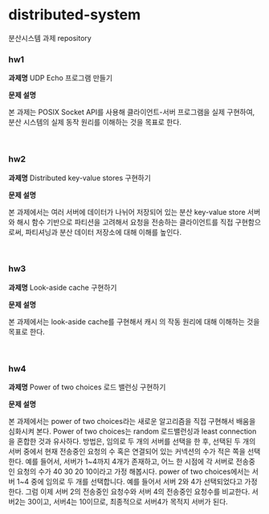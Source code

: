 # distributed-system
분산시스템 과제 repository

### hw1
**과제명**  UDP Echo 프로그램 만들기

**문제 설명**

본 과제는 POSIX Socket API를 사용해 클라이언트-서버 프로그램을 실제 구현하여, 분산 시스템의 실제 동작
원리를 이해하는 것을 목표로 한다.

<br>

### hw2

**과제명**  Distributed key-value stores 구현하기

**문제 설명**

본 과제에서는 여러 서버에 데이터가 나뉘어 저장되어 있는 분산 key-value store 서버와 해시 함수 기반으로 파티션을 고려해서 요청을 전송하는 클라이언트를 직접 구현함으로써, 파티셔닝과 분산 데이터 저장소에 대해 이해를 높인다.

<br>

### hw3

**과제명**  Look-aside cache 구현하기

**문제 설명**

본 과제에서는 look-aside cache를 구현해서 캐시 의 작동 원리에 대해 이해하는 것을 목표로 한다. 

<br>

### hw4

**과제명**  Power of two choices 로드 밸런싱 구현하기

**문제 설명**

본 과제에서는 power of two choices라는 새로운 알고리즘을 직접 구현해서 배움을 심화시켜 본다. Power of two choices는 random 로드밸런싱과 least connection을 혼합한 것과 유사하다. 방법은, 임의로 두 개의 서버를 선택을 한 후, 선택된 두 개의 서버 중에서 현재 전송중인 요청의 수 혹은 연결되어 있는 커넥션의 수가 적은 쪽을 선택한다. 예를 들어서, 서버가 1~4까지 4개가 존재하고, 어느 한 시점에 각 서버로 전송중인 요청의 수가 40 30 20 10이라고 가정 해봅시다. power of two choices에서는 서버 1~4 중에 임의로 두 개를 선택합니다. 예를 들어서 서버 2와 4가 선택되었다고 가정한다. 그럼 이제 서버 2의 전송중인 요청수와 서버 4의 전송중인 요청수를 비교한다. 서버2는 30이고, 서버4는 10이므로, 최종적으로 서버4가 목적지 서버가 된다.
